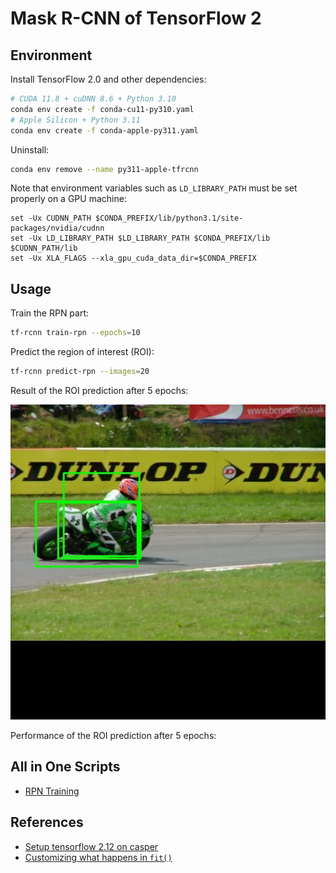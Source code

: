 # Mask R-CNN of TensorFlow 2

## Environment

Install TensorFlow 2.0 and other dependencies:

```bash
# CUDA 11.8 + cuDNN 8.6 + Python 3.10
conda env create -f conda-cu11-py310.yaml
# Apple Silicon + Python 3.11
conda env create -f conda-apple-py311.yaml
```

Uninstall:

```bash
conda env remove --name py311-apple-tfrcnn
```

Note that environment variables such as `LD_LIBRARY_PATH` must be set properly
on a GPU machine:

```fish
set -Ux CUDNN_PATH $CONDA_PREFIX/lib/python3.1/site-packages/nvidia/cudnn
set -Ux LD_LIBRARY_PATH $LD_LIBRARY_PATH $CONDA_PREFIX/lib $CUDNN_PATH/lib
set -Ux XLA_FLAGS --xla_gpu_cuda_data_dir=$CONDA_PREFIX
```

## Usage

Train the RPN part:

```bash
tf-rcnn train-rpn --epochs=10
```

Predict the region of interest (ROI):

```bash
tf-rcnn predict-rpn --images=20
```

Result of the ROI prediction after 5 epochs:

![ROI prediction](img/voc_2007_test_rpn_0017.jpg)

Performance of the ROI prediction after 5 epochs:

## All in One Scripts

- [RPN Training](rpn_train_ain1.py)

## References

- [Setup tensorflow 2.12 on casper](https://github.com/NCAR/casper_tensorflow_gpu)
- [Customizing what happens in `fit()`](https://www.tensorflow.org/guide/keras/customizing_what_happens_in_fit)
